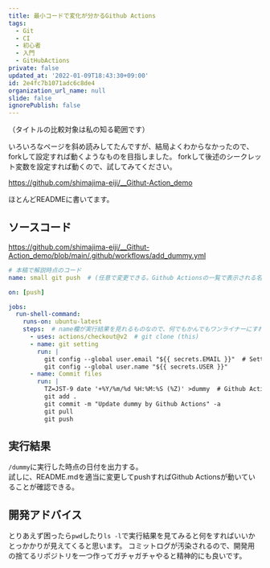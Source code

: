 ```yaml
---
title: 最小コードで変化が分かるGithub Actions
tags:
  - Git
  - CI
  - 初心者
  - 入門
  - GitHubActions
private: false
updated_at: '2022-01-09T18:43:30+09:00'
id: 2e4fc7b1071adc6c8de4
organization_url_name: null
slide: false
ignorePublish: false
---
```

（タイトルの比較対象は私の知る範囲です）

いろいろなページを斜め読みしてたんですが、結局よくわからなかったので、forkして設定すれば動くようなものを目指しました。
forkして後述のシークレット変数を設定すれば動くので、試してみてください。

https://github.com/shimajima-eiji/__Githut-Action_demo

ほとんどREADMEに書いてます。

## ソースコード
https://github.com/shimajima-eiji/__Githut-Action_demo/blob/main/.github/workflows/add_dummy.yml

``` /.github/workflows/add_dummy.yml
# 本稿で解説時点のコード
name: small git push  # (任意で変更できる。Github Actionsの一覧で表示される名称)

on: [push]

jobs:
  run-shell-command:
    runs-on: ubuntu-latest
    steps:  # name欄が実行結果を見れるものなので、何でもかんでもワンライナーにすれば良いというわけでもなさそう
      - uses: actions/checkout@v2  # git clone (this)
      - name: git setting
        run: |
          git config --global user.email "${{ secrets.EMAIL }}"  # Settings->Secretsで追加
          git config --global user.name "${{ secrets.USER }}"
      - name: Commit files
        run: |
          TZ=JST-9 date '+%Y/%m/%d %H:%M:%S (%Z)' >dummy  # Github ActionsのタイムゾーンがUTCなので、これをJSTに変更
          git add .
          git commit -m "Update dummy by Github Actions" -a
          git pull
          git push
```

## 実行結果
`/dummy`に実行した時点の日付を出力する。  
試しに、README.mdを適当に変更してpushすればGithub Actionsが動いていることが確認できる。

## 開発アドバイス
とりあえず困ったら`pwd`したり`ls -l`で実行結果を見てみると何をすればいいかとっかかりが見えてくると思います。
コミットログが汚染されるので、開発用の捨てるリポジトリを一つ作ってガチャガチャやると精神的にも良いです。
